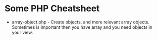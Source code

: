 # Some PHP Cheatsheet

* array-object.php - Create objects, and more relevant array objects. Sometimes is important then you have array and you need objects in your view.